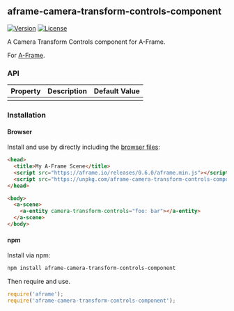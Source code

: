 ## aframe-camera-transform-controls-component

[![Version](http://img.shields.io/npm/v/aframe-camera-transform-controls-component.svg?style=flat-square)](https://npmjs.org/package/aframe-camera-transform-controls-component)
[![License](http://img.shields.io/npm/l/aframe-camera-transform-controls-component.svg?style=flat-square)](https://npmjs.org/package/aframe-camera-transform-controls-component)

A Camera Transform Controls component for A-Frame.

For [A-Frame](https://aframe.io).

### API

| Property | Description | Default Value |
| -------- | ----------- | ------------- |
|          |             |               |

### Installation

#### Browser

Install and use by directly including the [browser files](dist):

```html
<head>
  <title>My A-Frame Scene</title>
  <script src="https://aframe.io/releases/0.6.0/aframe.min.js"></script>
  <script src="https://unpkg.com/aframe-camera-transform-controls-component/dist/aframe-camera-transform-controls-component.min.js"></script>
</head>

<body>
  <a-scene>
    <a-entity camera-transform-controls="foo: bar"></a-entity>
  </a-scene>
</body>
```

#### npm

Install via npm:

```bash
npm install aframe-camera-transform-controls-component
```

Then require and use.

```js
require('aframe');
require('aframe-camera-transform-controls-component');
```
